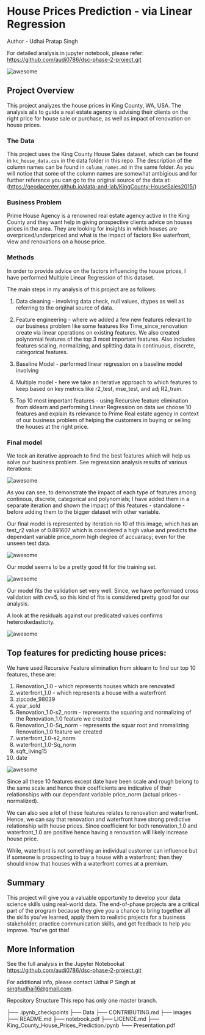 # House Prices Prediction - via Linear Regression 

Author - Udhai Pratap Singh

For detailed analysis in jupyter notebook, please refer: https://github.com/audi0786/dsc-phase-2-project.git


![awesome](https://github.com/audi0786/dsc-phase-2-project/blob/main/images/House.webp)


## Project Overview

This project analyzes the house prices in King County, WA, USA. The analysis ails to guide a real estate agency is advising their clients
on the right price for house sale or purchase, as well as impact of renovation on house prices. 

### The Data

This project uses the King County House Sales dataset, which can be found in  `kc_house_data.csv` in the data folder in this repo. The description of the column names can be found in `column_names.md` in the same folder. As you will notice that some of the column names are somewhat ambigious and for further reference you can go to the original source of the data at: (https://geodacenter.github.io/data-and-lab/KingCounty-HouseSales2015/)





### Business Problem

Prime House Agency is a renowned real estate agency active in the King County and they want help in giving prospective clients advice 
on houses prices in the area. They are looking for insights in which houses are overpriced/underpriced and what is the impact of factors 
like waterfront, view and renovations on a house price. 



### Methods

In order to provide advice on the factors influencing the house prices, I have performed Multiple Linear Regression of this dataset. 

The main steps in my analysis of this project are as follows:
1. Data cleaning - involving data check, null values, dtypes as well as referring to the original source of data. 
2. Feature engineering - where we added a few new features relevant to our business problem like some features like Time_since_renovation 
create via linear operations on existing features. We also created polynomial features of the top 3 most important features. 
Also includes features scaling, normalizing, and splitting data in continuous, discrete, categorical features. 

3. Baseline Model - performed linear regression on a baseline model involving 

4. Multiple model - here we take an iterative approach to which features to keep based on key metrics like r2_test, mse_test, and adj R2_train. 

5. Top 10 most important features - using Recursive feature elimination from sklearn and performing Linear Regression on data we choose 10 features and explain its relevance to Prime Real estate agency in context of our business problem of helping the customers in buying or selling the houses at the right price. 



### Final model 

We took an iterative approach to find the best features which will help us solve our business problem. 
See regresssion analysis results of various iterations:

![awesome](https://github.com/audi0786/dsc-phase-2-project/blob/main/images/results%20of%2011%20iterations.jpg)


As you can see, to demonstrate the impact of each type of features among continous, discrete, categorical and polynomials; I have added 
them in a separate iteration and shown the impact of this features - standalone - before adding them to the bigger dataset with other variable. 

Our final model is represented by iteration no 10 of this image, which has an test_r2 value of 0.891607 which is considered a high value and
predicts the dependant variable price_norm high degree of accuaracy; even for the unseen test data. 

![awesome](https://github.com/audi0786/dsc-phase-2-project/blob/main/images/Final_model_traininig_set_predictions.png)

Our model seems to be a pretty good fit for the training set. 


![awesome](https://github.com/audi0786/dsc-phase-2-project/blob/main/images/Final_model_validation_set_predictions.png)

Our model fits the validation set very well. Since, we have performaed cross validation with cv=5, so this kind of fits is considered pretty good for our analysis. 


A look at the residuals against our predicated values confirms heteroskedasticity. 

![awesome](https://github.com/audi0786/dsc-phase-2-project/blob/main/images/Residual_plot_training__Validation_sets_final_model.png)





## Top features for predicting house prices:
We have used Recursive Feature elimination from sklearn to find our top 10 features, these are:

1. Renovation_1.0 - which represents houses which are renovated
2. waterfront_1.0 - which represents a house with a waterfront
3. zipcode_98039
4. year_sold
5. Renovation_1.0-s2_norm - represents the squaring and normalizing of the Renovation_1.0 feature we created
6. Renovation_1.0-Sq_norm - represents the squar root and nromalizing Renovation_1.0 feature we created
7. waterfront_1.0-s2_norm
8. waterfront_1.0-Sq_norm
9. sqft_living15
10. date 

![awesome](https://github.com/audi0786/dsc-phase-2-project/blob/main/images/top%2010%20feat%20with%20coefficients.jpg)

Since all these 10 features except date have been scale and rough belong to the same scale and hence their coefficients are 
indicative of their relationships with our dependant variable price_norm (actual prices - normalized). 

We can also see a lot of these features relates to renovation and waterfront. Hence, we can say that renovation and waterfront 
have strong predictive relationship with house prices. Since coefficient for both renovation_1.0 and waterfront_1.0 are 
positive hence having a renovation will likely increase house price. 

While, waterfront is not something an individual customer can influence but if someone is prospecting to buy a house with a 
waterfront; then they should know that houses with a waterfront comes at a premium. 




## Summary

This project will give you a valuable opportunity to develop your data science skills using real-world data. The end-of-phase projects are a critical part of the program because they give you a chance to bring together all the skills you've learned, apply them to realistic projects for a business stakeholder, practice communication skills, and get feedback to help you improve. You've got this!



##  More Information
See the full analysis in the Jupyter Notebookat https://github.com/audi0786/dsc-phase-2-project.git

For additional info, please contact Udhai P Singh at singhudhai16@gmail.com.

Repository Structure
This repo has only one master branch.


├── .ipynb_checkpoints
├── Data
├── CONTRIBUTING.md
├── images
├── README.md
├── notebook.pdf
├── LICENCE.md
├── King_County_House_Prices_Prediction.ipynb
└── Presentation.pdf


